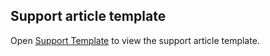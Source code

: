 ## Support article template 
Open [Support Template](template.md) to view the support article template.

